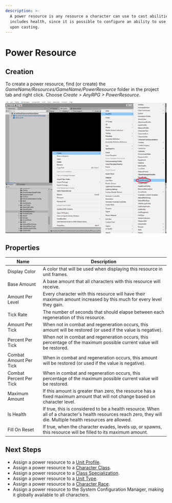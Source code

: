 ```yaml
---
description: >-
  A power resource is any resource a character can use to cast abilities.  This
  includes health, since it is possible to configure an ability to use up health
  upon casting.
---
```


# Power Resource

## Creation

To create a power resource, find (or create) the _GameName/Resources/GameName/PowerResource_ folder in the project tab and right click.  Choose _Create > AnyRPG > PowerResource_.

![](<../.gitbook/assets/image (1) (1).png>)

## Properties

| Name                    | Description                                                                                                                                                        |
| ----------------------- | ------------------------------------------------------------------------------------------------------------------------------------------------------------------ |
| Display Color           | A color that will be used when displaying this resource in unit frames.                                                                                            |
| Base Amount             | A base amount that all characters with this resource will receive.                                                                                                 |
| Amount Per Level        | Every character with this resource will have their maximum amount increased by this much for every level they gain.                                                |
| Tick Rate               | The number of seconds that should elapse between each regeneration of this resource.                                                                               |
| Amount Per Tick         | When not in combat and regeneration occurs, this amount will be restored (or used if the value is negative).                                                       |
| Percent Per Tick        | When not in combat and regeneration occurs, this percentage of the maximum possible current value will be restored.                                                |
| Combat Amount Per Tick  | When in combat and regeneration occurs, this amount will be restored (or used if the value is negative).                                                           |
| Combat Percent Per Tick | When in combat and regeneration occurs, this percentage of the maximum possible current value will be restored.                                                    |
| Maximum Amount          | If this amount is greater than zero, the resource has a fixed maximum amount that will not change based on character level.                                        |
| Is Health               | If true, this is considered to be a health resource.  When all of a character's health resources reach zero, they will die. Multiple health resources are allowed. |
| Fill On Reset           | If true, when the character evades, levels up, or spawns, this resource will be filled to its maximum amount.                                                      |

## Next Steps

* Assign a power resource to a [Unit Profile](unit-profile.md).
* Assign a power resource to a [Character Class](character-class.md).
* Assign a power resource to a [Class Specialization](class-specialization.md).
* Assign a power resource to a [Unit Type](unit-type.md).
* Assign a power resource to a [Character Race](character-race.md).
* Assign a power resource to the System Configuration Manager, making it globally available to all characters.
